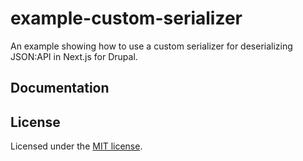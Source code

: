 # example-custom-serializer

An example showing how to use a custom serializer for deserializing JSON:API in Next.js for Drupal.

## Documentation

## License

Licensed under the [MIT license](https://github.com/chapter-three/next-drupal/blob/master/LICENSE).
